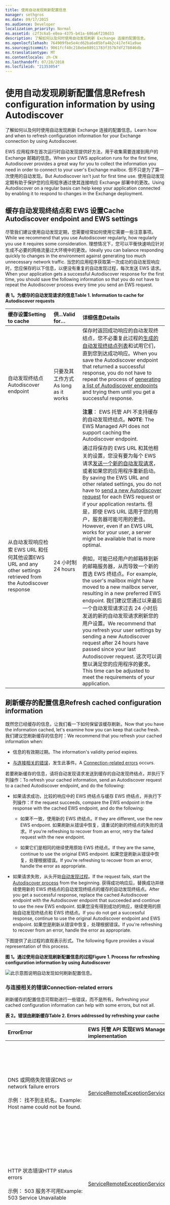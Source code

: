 ```yaml
---
title: 使用自动发现刷新配置信息
manager: sethgros
ms.date: 09/17/2015
ms.audience: Developer
localization_priority: Normal
ms.assetid: c2f3c6a5-e8ea-4375-b41a-686a6f238d33
description: 了解如何以及何时使用自动发现刷新 Exchange 连接的配置信息。
ms.openlocfilehash: 764909fbe5e4cd62ba6e05bfa4b2c417ef41a9ae
ms.sourcegitcommit: 9061fcf40c218ebe88911783f357b7df278846db
ms.translationtype: MT
ms.contentlocale: zh-CN
ms.lasthandoff: 07/28/2018
ms.locfileid: "21353054"
---
```

# <a name="refresh-configuration-information-by-using-autodiscover"></a><span data-ttu-id="f40fb-103">使用自动发现刷新配置信息</span><span class="sxs-lookup"><span data-stu-id="f40fb-103">Refresh configuration information by using Autodiscover</span></span>

<span data-ttu-id="f40fb-104">了解如何以及何时使用自动发现刷新 Exchange 连接的配置信息。</span><span class="sxs-lookup"><span data-stu-id="f40fb-104">Learn how and when to refresh configuration information for your Exchange connection by using Autodiscover.</span></span>
  
<span data-ttu-id="f40fb-105">EWS 应用程序在首次运行时自动发现提供好方法，用于收集需要连接到用户的 Exchange 邮箱的信息。</span><span class="sxs-lookup"><span data-stu-id="f40fb-105">When your EWS application runs for the first time, Autodiscover provides a great way for you to collect the information you need in order to connect to your user's Exchange mailbox.</span></span> <span data-ttu-id="f40fb-106">但不只是为了第一次使用的自动发现。</span><span class="sxs-lookup"><span data-stu-id="f40fb-106">But Autodiscover isn't just for first time use.</span></span> <span data-ttu-id="f40fb-107">使用自动发现定期有助于保护您的应用程序通过使其连接响应 Exchange 部署中的更改。</span><span class="sxs-lookup"><span data-stu-id="f40fb-107">Using Autodiscover on a regular basis can help keep your application connected by enabling it to respond to changes in the Exchange deployment.</span></span>
  
## <a name="cache-autodiscover-endpoint-and-ews-settings"></a><span data-ttu-id="f40fb-108">缓存自动发现终结点和 EWS 设置</span><span class="sxs-lookup"><span data-stu-id="f40fb-108">Cache Autodiscover endpoint and EWS settings</span></span>
<span data-ttu-id="f40fb-109"><a name="bk_CacheSettings"> </a></span><span class="sxs-lookup"><span data-stu-id="f40fb-109"></span></span>

<span data-ttu-id="f40fb-110">尽管我们建议使用自动发现定期，您需要经常如何使用它需要一些注意事项。</span><span class="sxs-lookup"><span data-stu-id="f40fb-110">While we recommend that you use Autodiscover regularly, how regularly you use it requires some consideration.</span></span> <span data-ttu-id="f40fb-111">理想情况下，您可以平衡快速响应针对生成不必要的网络流量过大环境中的更改。</span><span class="sxs-lookup"><span data-stu-id="f40fb-111">Ideally you can balance responding quickly to changes in the environment against generating too much unnecessary network traffic.</span></span> <span data-ttu-id="f40fb-112">当您的应用程序获取第一次成功的自动发现响应时，您应保存的以下信息，以便没有重复的自动发现过程，每次发送 EWS 请求。</span><span class="sxs-lookup"><span data-stu-id="f40fb-112">When your application gets a successful Autodiscover response for the first time, you should save the following information so that you do not have to repeat the Autodiscover process every time you send an EWS request.</span></span>
  
<span data-ttu-id="f40fb-113">**表 1。为缓存的自动发现请求的信息**</span><span class="sxs-lookup"><span data-stu-id="f40fb-113">**Table 1. Information to cache for Autodiscover requests**</span></span>

|<span data-ttu-id="f40fb-114">**缓存设置**</span><span class="sxs-lookup"><span data-stu-id="f40fb-114">**Setting to cache**</span></span>|<span data-ttu-id="f40fb-115">**供...**</span><span class="sxs-lookup"><span data-stu-id="f40fb-115">**Valid for…**</span></span>|<span data-ttu-id="f40fb-116">**详细信息**</span><span class="sxs-lookup"><span data-stu-id="f40fb-116">**Details**</span></span>|
|:-----|:-----|:-----|
|<span data-ttu-id="f40fb-117">自动发现终结点</span><span class="sxs-lookup"><span data-stu-id="f40fb-117">Autodiscover endpoint</span></span>  <br/> |<span data-ttu-id="f40fb-118">只要及其工作方式</span><span class="sxs-lookup"><span data-stu-id="f40fb-118">As long as it works</span></span>  <br/> |<span data-ttu-id="f40fb-119">保存时返回成功响应的自动发现终结点，您不必重复此过程的[生成的自动发现终结点列表](how-to-generate-a-list-of-autodiscover-endpoints.md)和试用它们，直到您到达成功响应。</span><span class="sxs-lookup"><span data-stu-id="f40fb-119">When you save the Autodiscover endpoint that returned a successful response, you do not have to repeat the process of [generating a list of Autodiscover endpoints](how-to-generate-a-list-of-autodiscover-endpoints.md) and trying them until you get a successful response.</span></span><br/><br/> <span data-ttu-id="f40fb-120">**注意**： EWS 托管 API 不支持缓存的自动发现终结点。</span><span class="sxs-lookup"><span data-stu-id="f40fb-120">**NOTE**: The EWS Managed API does not support caching the Autodiscover endpoint.</span></span>           |
|<span data-ttu-id="f40fb-121">从自动发现响应检索 EWS URL 和任何其他设置</span><span class="sxs-lookup"><span data-stu-id="f40fb-121">EWS URL and any other settings retrieved from the Autodiscover response</span></span>  <br/> |<span data-ttu-id="f40fb-122">24 小时制</span><span class="sxs-lookup"><span data-stu-id="f40fb-122">24 hours</span></span>  <br/> |<span data-ttu-id="f40fb-123">通过将保存的 EWS URL 和其他相关的设置，您没有要为每个 EWS 请求[发送一个新的自动发现请求](how-to-get-user-settings-from-exchange-by-using-autodiscover.md)，或者如果您的应用程序重新启动。</span><span class="sxs-lookup"><span data-stu-id="f40fb-123">By saving the EWS URL and other related settings, you do not have to [send a new Autodiscover request](how-to-get-user-settings-from-exchange-by-using-autodiscover.md) for each EWS request or if your application restarts.</span></span> <span data-ttu-id="f40fb-124">但是，即使 EWS URL 适用于您的用户，服务器可能可用的更佳。</span><span class="sxs-lookup"><span data-stu-id="f40fb-124">However, even if an EWS URL works for your user, a server might be available that is more optimal.</span></span><br/><br/> <span data-ttu-id="f40fb-125">例如，可能已经用户的邮箱移到新的邮箱服务器，从而导致一个新的首选 EWS 终结点。</span><span class="sxs-lookup"><span data-stu-id="f40fb-125">For example, the user's mailbox might have moved to a new mailbox server, resulting in a new preferred EWS endpoint.</span></span> <span data-ttu-id="f40fb-126">我们建议您通过以来最后一个自动发现请求过去 24 小时后发送的新的自动发现请求刷新您的用户设置。</span><span class="sxs-lookup"><span data-stu-id="f40fb-126">We recommend that you refresh your user settings by sending a new Autodiscover request after 24 hours have passed since your last Autodiscover request.</span></span> <span data-ttu-id="f40fb-127">这次可以调整以满足您的应用程序的要求。</span><span class="sxs-lookup"><span data-stu-id="f40fb-127">This time can be adjusted to meet the requirements of your application.</span></span>  <br/> |
   
## <a name="refresh-cached-configuration-information"></a><span data-ttu-id="f40fb-128">刷新缓存的配置信息</span><span class="sxs-lookup"><span data-stu-id="f40fb-128">Refresh cached configuration information</span></span>
<span data-ttu-id="f40fb-129"><a name="bk_RefreshConfig"> </a></span><span class="sxs-lookup"><span data-stu-id="f40fb-129"></span></span>

<span data-ttu-id="f40fb-130">既然您已经缓存的信息，让我们看一下如何保留该缓存刷新。</span><span class="sxs-lookup"><span data-stu-id="f40fb-130">Now that you have the information cached, let's examine how you can keep that cache fresh.</span></span> <span data-ttu-id="f40fb-131">我们建议您刷新缓存的信息时：</span><span class="sxs-lookup"><span data-stu-id="f40fb-131">We recommend that you refresh your cached information when:</span></span>
  
- <span data-ttu-id="f40fb-132">信息的有效期过期。</span><span class="sxs-lookup"><span data-stu-id="f40fb-132">The information's validity period expires.</span></span>
    
- <span data-ttu-id="f40fb-133">[与连接相关的错误](#bk_ConnectionErrors)，发生此事件。</span><span class="sxs-lookup"><span data-stu-id="f40fb-133">A [Connection-related errors](#bk_ConnectionErrors) occurs.</span></span> 
    
<span data-ttu-id="f40fb-134">若要刷新缓存的信息，请将自动发现请求发送到缓存的自动发现终结点，并执行下列操作：</span><span class="sxs-lookup"><span data-stu-id="f40fb-134">To refresh your cached information, send an Autodiscover request to a cached Autodiscover endpoint, and do the following:</span></span>
  
- <span data-ttu-id="f40fb-135">如果请求成功，比较的响应中的 EWS 终结点与缓存 EWS 终结点，并执行下列操作：</span><span class="sxs-lookup"><span data-stu-id="f40fb-135">If the request succeeds, compare the EWS endpoint in the response with the cached EWS endpoint, and do the following:</span></span>
    
  - <span data-ttu-id="f40fb-136">如果不一致，使用新的 EWS 终结点。</span><span class="sxs-lookup"><span data-stu-id="f40fb-136">If they are different, use the new EWS endpoint.</span></span> <span data-ttu-id="f40fb-137">如果刷新从错误中恢复，请重试的新的终结点的失败的请求。</span><span class="sxs-lookup"><span data-stu-id="f40fb-137">If you're refreshing to recover from an error, retry the failed request with the new endpoint.</span></span>
    
  - <span data-ttu-id="f40fb-138">如果它们是相同的继续使用原始 EWS 终结点。</span><span class="sxs-lookup"><span data-stu-id="f40fb-138">If they are the same, continue to use the original EWS endpoint.</span></span> <span data-ttu-id="f40fb-139">如果您是刷新从错误中恢复，处理根据错误。</span><span class="sxs-lookup"><span data-stu-id="f40fb-139">If you're refreshing to recover from an error, handle the error as appropriate.</span></span>
    
- <span data-ttu-id="f40fb-140">如果请求失败，从头开始[自动发现过程](autodiscover-for-exchange.md)。</span><span class="sxs-lookup"><span data-stu-id="f40fb-140">If the request fails, start the [Autodiscover process](autodiscover-for-exchange.md) from the beginning.</span></span> <span data-ttu-id="f40fb-141">获得成功响应后，替换成功并继续使用新的 EWS 终结点的自动发现终结点的缓存的自动发现终结点。</span><span class="sxs-lookup"><span data-stu-id="f40fb-141">After you get a successful response, replace the cached Autodiscover endpoint with the Autodiscover endpoint that succeeded and continue to use the new EWS endpoint.</span></span> <span data-ttu-id="f40fb-142">如果您没有得到成功的响应，继续使用的原始自动发现终结点和 EWS 终结点。</span><span class="sxs-lookup"><span data-stu-id="f40fb-142">If you do not get a successful response, continue to use the original Autodiscover endpoint and EWS endpoint.</span></span> <span data-ttu-id="f40fb-143">如果您是刷新从错误中恢复，处理根据错误。</span><span class="sxs-lookup"><span data-stu-id="f40fb-143">If you're refreshing to recover from an error, handle the error as appropriate.</span></span> 
    
<span data-ttu-id="f40fb-144">下图提供了此过程的直观表示形式。</span><span class="sxs-lookup"><span data-stu-id="f40fb-144">The following figure provides a visual representation of this process.</span></span>
  
<span data-ttu-id="f40fb-145">**图 1。通过使用自动发现刷新配置信息的过程**</span><span class="sxs-lookup"><span data-stu-id="f40fb-145">**Figure 1. Process for refreshing configuration information by using Autodiscover**</span></span>

![此示意图说明自动发现如何刷新配置信息。](media/Ex15_Autodiscover_Refresh_Flowchart.png)
  
### <a name="connection-related-errors"></a><span data-ttu-id="f40fb-147">与连接相关的错误</span><span class="sxs-lookup"><span data-stu-id="f40fb-147">Connection-related errors</span></span>
<span data-ttu-id="f40fb-148"><a name="bk_ConnectionErrors"> </a></span><span class="sxs-lookup"><span data-stu-id="f40fb-148"></span></span>

<span data-ttu-id="f40fb-149">刷新缓存的配置信息可帮助进行一些错误，而不是所有。</span><span class="sxs-lookup"><span data-stu-id="f40fb-149">Refreshing your cached configuration information can help with some errors, but not all.</span></span> 
  
<span data-ttu-id="f40fb-150">**表 2。错误由刷新缓存**</span><span class="sxs-lookup"><span data-stu-id="f40fb-150">**Table 2. Errors addressed by refreshing your cache**</span></span>

|<span data-ttu-id="f40fb-151">**Error**</span><span class="sxs-lookup"><span data-stu-id="f40fb-151">**Error**</span></span>|<span data-ttu-id="f40fb-152">**EWS 托管 API 实现**</span><span class="sxs-lookup"><span data-stu-id="f40fb-152">**EWS Managed API implementation**</span></span>|<span data-ttu-id="f40fb-153">**备注**</span><span class="sxs-lookup"><span data-stu-id="f40fb-153">**Notes**</span></span>|
|:-----|:-----|:-----|
|<span data-ttu-id="f40fb-154">DNS 或网络失败错误</span><span class="sxs-lookup"><span data-stu-id="f40fb-154">DNS or network failure errors</span></span><br/><br/> <span data-ttu-id="f40fb-155">示例： 找不到主机名。</span><span class="sxs-lookup"><span data-stu-id="f40fb-155">Example: Host name could not be found.</span></span>  <br/> |[<span data-ttu-id="f40fb-156">ServiceRemoteException</span><span class="sxs-lookup"><span data-stu-id="f40fb-156">ServiceRemoteException</span></span>](https://msdn.microsoft.com/library/Microsoft.Exchange.WebServices.Data.ServiceRemoteException.aspx) <br/> |<span data-ttu-id="f40fb-157">可能通过尝试自动发现解决任何错误，指示服务器无法找到或无法联系。</span><span class="sxs-lookup"><span data-stu-id="f40fb-157">Any error that indicates that the server could not be found or could not be reached might be resolved by trying Autodiscover.</span></span> <br/><br/> <span data-ttu-id="f40fb-158">您缓存的 EWS 终结点可能不再有效，并且自动发现可能能够您指向新的服务器。</span><span class="sxs-lookup"><span data-stu-id="f40fb-158">Your cached EWS endpoint might no longer be valid, and Autodiscover might be able to point you to the new server.</span></span>  <br/> |
|<span data-ttu-id="f40fb-159">HTTP 状态错误</span><span class="sxs-lookup"><span data-stu-id="f40fb-159">HTTP status errors</span></span><br/><br/> <span data-ttu-id="f40fb-160">示例： 503 服务不可用</span><span class="sxs-lookup"><span data-stu-id="f40fb-160">Example: 503 Service Unavailable</span></span>  <br/> |[<span data-ttu-id="f40fb-161">ServiceRemoteException</span><span class="sxs-lookup"><span data-stu-id="f40fb-161">ServiceRemoteException</span></span>](https://msdn.microsoft.com/library/Microsoft.Exchange.WebServices.Data.ServiceRemoteException.aspx) <br/> |<span data-ttu-id="f40fb-162">HTTP 状态错误可能不同的原因。</span><span class="sxs-lookup"><span data-stu-id="f40fb-162">HTTP status errors can happen for many different reasons.</span></span><br/><br/> <span data-ttu-id="f40fb-163">但是，最好尝试自动发现新的 EWS 终结点可供用户。</span><span class="sxs-lookup"><span data-stu-id="f40fb-163">However, it's a good idea to try Autodiscover to see if a new EWS endpoint is available for the user.</span></span>  <br/> |
|<span data-ttu-id="f40fb-164">EWS 错误代码</span><span class="sxs-lookup"><span data-stu-id="f40fb-164">EWS error codes</span></span> <br/><br/> <span data-ttu-id="f40fb-165">示例： ErrorConnectionFailed</span><span class="sxs-lookup"><span data-stu-id="f40fb-165">Example: ErrorConnectionFailed</span></span> <br/> |[<span data-ttu-id="f40fb-166">ResponseCodeType</span><span class="sxs-lookup"><span data-stu-id="f40fb-166">ResponseCodeType</span></span>](../web-service-reference/responsecode.md) <br/> | <span data-ttu-id="f40fb-167">大多数 EWS 错误代码不保证刷新配置信息。</span><span class="sxs-lookup"><span data-stu-id="f40fb-167">Most EWS error codes don't warrant refreshing your configuration information.</span></span><br/><br/> <span data-ttu-id="f40fb-168">但是，以下专门指示需要更新的配置信息：</span><span class="sxs-lookup"><span data-stu-id="f40fb-168">However, the following specifically indicate that the configuration information needs to be updated:</span></span><br/><span data-ttu-id="f40fb-169">- **ErrorConnectionFailed**</span><span class="sxs-lookup"><span data-stu-id="f40fb-169">- **ErrorConnectionFailed**</span></span> <br/><span data-ttu-id="f40fb-170">- **ErrorMailboxMoveInProgress**</span><span class="sxs-lookup"><span data-stu-id="f40fb-170">- **ErrorMailboxMoveInProgress**</span></span> <br/> |
   
## <a name="see-also"></a><span data-ttu-id="f40fb-171">另请参阅</span><span class="sxs-lookup"><span data-stu-id="f40fb-171">See also</span></span>

- [<span data-ttu-id="f40fb-172">Exchange 自动发现</span><span class="sxs-lookup"><span data-stu-id="f40fb-172">Autodiscover for Exchange</span></span>](autodiscover-for-exchange.md)  
- [<span data-ttu-id="f40fb-173">生成自动发现终结点列表</span><span class="sxs-lookup"><span data-stu-id="f40fb-173">Generate a list of Autodiscover endpoints</span></span>](how-to-generate-a-list-of-autodiscover-endpoints.md)   
- [<span data-ttu-id="f40fb-174">通过使用自动发现 Exchange 中获取用户设置</span><span class="sxs-lookup"><span data-stu-id="f40fb-174">Get user settings from Exchange by using Autodiscover</span></span>](how-to-get-user-settings-from-exchange-by-using-autodiscover.md)
    

